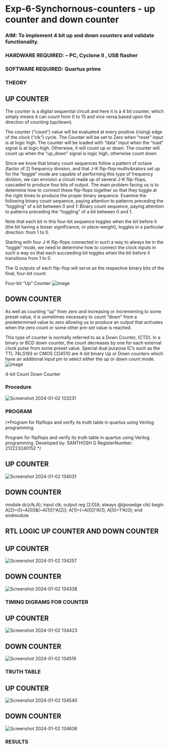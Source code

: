 # Exp-6-Synchornous-counters - up counter and down counter 
### AIM: To implement 4 bit up and down counters and validate  functionality.
### HARDWARE REQUIRED:  – PC, Cyclone II , USB flasher
### SOFTWARE REQUIRED:   Quartus prime
### THEORY 

## UP COUNTER 
The counter is a digital sequential circuit and here it is a 4 bit counter, which simply means it can count from 0 to 15 and vice versa based upon the direction of counting (up/down). 

The counter (“count“) value will be evaluated at every positive (rising) edge of the clock (“clk“) cycle.
The Counter will be set to Zero when “reset” input is at logic high.
The counter will be loaded with “data” input when the “load” signal is at logic high. Otherwise, it will count up or down.
The counter will count up when the “up_down” signal is logic high, otherwise count down

Since we know that binary count sequences follow a pattern of octave (factor of 2) frequency division, and that J-K flip-flop multivibrators set up for the “toggle” mode are capable of performing this type of frequency division, we can envision a circuit made up of several J-K flip-flops, cascaded to produce four bits of output.
The main problem facing us is to determine how to connect these flip-flops together so that they toggle at the right times to produce the proper binary sequence.
Examine the following binary count sequence, paying attention to patterns preceding the “toggling” of a bit between 0 and 1:
Binary count sequence, paying attention to patterns preceding the “toggling” of a bit between 0 and 1.

Note that each bit in this four-bit sequence toggles when the bit before it (the bit having a lesser significance, or place-weight), toggles in a particular direction: from 1 to 0.



 
 

Starting with four J-K flip-flops connected in such a way to always be in the “toggle” mode, we need to determine how to connect the clock inputs in such a way so that each succeeding bit toggles when the bit before it transitions from 1 to 0.

The Q outputs of each flip-flop will serve as the respective binary bits of the final, four-bit count:

 
 

Four-bit “Up” Counter
![image](https://user-images.githubusercontent.com/36288975/169644758-b2f4339d-9532-40c5-af40-8f4f8c942e2c.png)



## DOWN COUNTER 

As well as counting “up” from zero and increasing or incrementing to some preset value, it is sometimes necessary to count “down” from a predetermined value to zero allowing us to produce an output that activates when the zero count or some other pre-set value is reached.

This type of counter is normally referred to as a Down Counter, (CTD). In a binary or BCD down counter, the count decreases by one for each external clock pulse from some preset value. Special dual purpose IC’s such as the TTL 74LS193 or CMOS CD4510 are 4-bit binary Up or Down counters which have an additional input pin to select either the up or down count mode.
![image](https://user-images.githubusercontent.com/36288975/169644844-1a14e123-7228-4ed8-81a9-eb937dff4ac8.png)


4-bit Count Down Counter
### Procedure
![Screenshot 2024-01-02 133231](https://github.com/GSanthosh007/Exp-7-Synchornous-counters-/assets/147527586/e67865be-5375-4cfe-a230-b7e7a269684b)

### PROGRAM 
/*Program for flipflops and verify its truth table in quartus using Verilog programming.

Program for flipflops  and verify its truth table in quartus using Verilog programming.
Developed by: SANTHOSH G
RegisterNumber: 212223240152 
*/
## UP COUNTER

![Screenshot 2024-01-02 134031](https://github.com/GSanthosh007/Exp-7-Synchornous-counters-/assets/147527586/a9a7f2da-2760-420b-803d-91f09d3a5f7f)


## DOWN COUNTER
module dc(clk,A);
input clk;
output reg [2:0]A;
always @(posedge clk)
begin
A[2]=(((~A[0])&(~A[1]))^A[2]);
A[1]=(~A[0])^A[1];
A[0]=1^A[0];
end
endmodule
## RTL LOGIC UP COUNTER AND DOWN COUNTER
## UP COUNTER
![Screenshot 2024-01-02 134257](https://github.com/GSanthosh007/Exp-7-Synchornous-counters-/assets/147527586/250d17c7-3172-4132-a72a-8fc5bb26bb7f)

## DOWN COUNTER
![Screenshot 2024-01-02 134338](https://github.com/GSanthosh007/Exp-7-Synchornous-counters-/assets/147527586/877c7ad1-48c4-42b6-b6d1-f3d998e57028)

### TIMING DIGRAMS FOR COUNTER  
## UP COUNTER

![Screenshot 2024-01-02 134423](https://github.com/GSanthosh007/Exp-7-Synchornous-counters-/assets/147527586/cdadee65-8c68-485c-9fd8-deb87f7cf95f)

## DOWN COUNTER
![Screenshot 2024-01-02 134519](https://github.com/GSanthosh007/Exp-7-Synchornous-counters-/assets/147527586/2abe31a5-34dd-495c-9d8e-d7307a532b15)



### TRUTH TABLE 
## UP COUNTER
![Screenshot 2024-01-02 134540](https://github.com/GSanthosh007/Exp-7-Synchornous-counters-/assets/147527586/66c5b368-32eb-4488-8790-c866b251eef0)

## DOWN COUNTER
![Screenshot 2024-01-02 134636](https://github.com/GSanthosh007/Exp-7-Synchornous-counters-/assets/147527586/03834811-13b7-4bd4-82bc-93c49d24da66)




### RESULTS 
